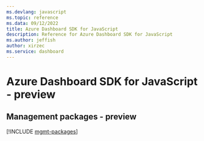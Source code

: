 ```yaml
---
ms.devlang: javascript
ms.topic: reference
ms.data: 09/12/2022
title: Azure Dashboard SDK for JavaScript
description: Reference for Azure Dashboard SDK for JavaScript
ms.author: jeffish
author: xirzec
ms.service: dashboard
---
```

# Azure Dashboard SDK for JavaScript - preview

## Management packages - preview
[!INCLUDE [mgmt-packages](dashboard-mgmt-index.md)]